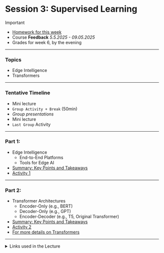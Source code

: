 # Session 3: Supervised Learning

> [!IMPORTANT]  
> - [Homework for this week](./material/homework.md)
> - Course **Feedback** *5.5.2025 - 09.05.2025*
> - Grades for week 6, by the evening
---

### Topics

- Edge Intelligence
- Transformers

---

### Tentative Timeline 

- Mini lecture
- `Group Activity + Break` (50min)  
- *Group presentations*
- Mini lecture
- `Last Group` Activity

---

### Part 1: 

- Edge Intelligence
  - End-to-End Platforms
  - Tools for Edge AI
- [Summary: Key Points and Takeaways](./material/part1.md)
- [Activity 1](./material/activity1.md)

---

### Part 2: 

- Transformer Architectures
  - Encoder-Only (e.g., BERT)
  - Decoder-Only (e.g., GPT)
  - Encoder-Decoder (e.g., T5, Original Transformer)
- [Summary: Key Points and Takeaways](./material/part2.md)
- [Activity 2](./material/activity2.md)
- [For more details on Transformers](./material/part2-detailed.md)


----
<details>
<summary>Links used in the Lecture</summary>

- https://excalidraw.com/
- Slides
- [AutoML](https://www.automl.org/automl/)
- [Building a TinyML Application with TF Micro and SensiML](https://blog.tensorflow.org/2021/05/building-tinyml-application-with-tf-micro-and-sensiml.html)
- [Advantages of Moving Deep Learning to the Edge](https://viso.ai/edge-ai/edge-intelligence-deep-learning-with-edge-computing/#elementor-toc__heading-anchor-9)
- [Scope of Cloud and Edge Computing](https://viso.ai/edge-ai/edge-intelligence-deep-learning-with-edge-computing/#elementor-toc__heading-anchor-17)
- https://www.edgeaifoundation.org/
- https://edgeimpulse.com/
- https://sensiml.com/
- https://ai.google.dev/edge/litert
- [FNet: Mixing Tokens with Fourier Transforms](https://github.com/google-research/google-research/blob/master/f_net/README.md)

</details>

<!-- 

> [!NOTE]  
> Highlights information that users should take into account, even when skimming.

> [!TIP]
> Optional information to help a user be more successful.

> [!IMPORTANT]  
> Crucial information necessary for users to succeed.

> [!WARNING]  
> Critical content demanding immediate user attention due to potential risks.

> [!CAUTION]
> Negative potential consequences of an action. 

-->